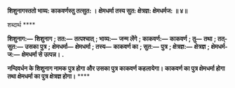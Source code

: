 **शिशुनागस्ततो भाव्य: काकवर्णस्तु तत्सुत: ।** **क्षेमधर्मा तस्य सुत: क्षेत्रज्ञ: क्षेमधर्मज: ॥ ४॥** 

शब्दार्थ **** 

**शिशुनाग:—** **शिशुनाग** **; तत:—** **तत्पश्चात्** **; भाव्य:—** **जन्म लेंगे** **; काकवर्ण:—** **काकवर्ण** **; तु—** **तथा** **; तत्-सुत:—** **उसका पुत्र** **;** **क्षेमधर्मा—** **क्षेमधर्मा** **; तस्य—** **काकवर्ण का** **; सुत:—** **पुत्र** **; क्षेत्रज्ञ:—** **क्षेत्रज्ञ** **; क्षेमधर्म-ज:—** **क्षेमधर्मा से उत्पन्न।** **.** 

**नन्दिवर्धन के शिशुनाग नामक पुत्र होगा और उसका पुत्र काकवर्ण कहलायेगा।** **काकवर्ण का पुत्र क्षेमधर्मा होगा तथा क्षेमधर्मा का पुत्र क्षेत्रज्ञ होगा।** **** 